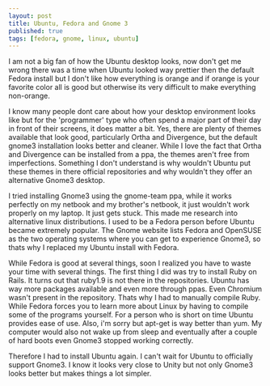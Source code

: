 ```yaml
---
layout: post
title: Ubuntu, Fedora and Gnome 3
published: true
tags: [fedora, gnome, linux, ubuntu]
---
```

I am not a big fan of how the Ubuntu desktop looks, now don't get me wrong 
there was a time when Ubuntu looked way prettier then the default Fedora 
install but I don't like how everything is orange and if orange is your 
favorite color all is good but otherwise its very difficult to make everything
non-orange.

I know many people dont care about how your desktop environment looks like but
for the 'programmer' type who often spend a major part of their day in front of
their screens, it does matter a bit. Yes, there are plenty of themes available 
that look good, particularly Ortha and Divergence, but the default gnome3 
installation looks better and cleaner. While I love the fact that Ortha and 
Divergence can be installed from a ppa, the themes aren't free from 
imperfections. Something I don't understand is why wouldn't Ubuntu put these 
themes in there official repositories and why wouldn't they offer an 
alternative Gnome3 desktop.

I tried installing Gnome3 using the gnome-team ppa, while it works perfectly on
my netbook and my brother's netbook, it just wouldn't work properly on my 
laptop. It just gets stuck. This made me research into alternative linux 
distributions. I used to be a Fedora person before Ubuntu became extremely 
popular. The Gnome website lists Fedora and OpenSUSE as the two operating 
systems where you can get to experience Gnome3, so thats why I replaced my 
Ubuntu install with Fedora.

While Fedora is good at several things, soon I realized you have to waste your
time with several things. The first thing I did was try to install Ruby on 
Rails. It turns out that ruby1.9 is not there in the repositories. Ubuntu has 
way more packages available and even more through ppas. Even Chromium wasn't 
present in the repository. Thats why I had to manually compile Ruby. While 
Fedora forces you to learn more about Linux by having to compile some of the 
programs yourself. For a person who is short on time Ubuntu provides ease of 
use. Also, i'm sorry but apt-get is way better than yum. My computer would also
not wake up from sleep and eventually after a couple of hard boots even Gnome3 
stopped working correctly.

Therefore I had to install Ubuntu again. I can't wait for Ubuntu to officially 
support Gnome3. I know it looks very close to Unity but not only Gnome3 looks 
better but makes things a lot simpler. 
